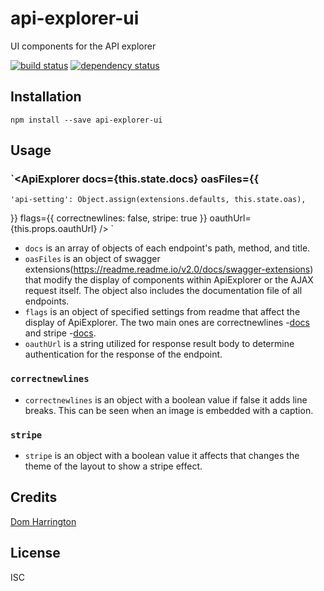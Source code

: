 # api-explorer-ui

UI components for the API explorer

[![build status](https://secure.travis-ci.org/readme/api-explorer-ui.svg)](http://travis-ci.org/readme/api-explorer-ui)
[![dependency status](https://david-dm.org/readme/api-explorer-ui.svg)](https://david-dm.org/readme/api-explorer-ui)

## Installation

```
npm install --save api-explorer-ui
```

## Usage

### `<ApiExplorer docs={this.state.docs} oasFiles={{
    'api-setting': Object.assign(extensions.defaults, this.state.oas),
  }} flags={{ correctnewlines: false, stripe: true }} oauthUrl={this.props.oauthUrl} /> `

- `docs` is an array of objects of each endpoint's path, method, and title.
- `oasFiles` is an object of swagger extensions(https://readme.readme.io/v2.0/docs/swagger-extensions) that modify the display of components within ApiExplorer or  the AJAX request itself. The object also includes the documentation file of all endpoints.
- `flags` is  an object of specified settings from readme that affect the display of ApiExplorer. The two main ones are correctnewlines -[docs](#correctnewlines) and stripe -[docs](#stripe).
- `oauthUrl` is a string utilized for response result body to determine authentication for the response of the endpoint.

### `correctnewlines`
- `correctnewlines` is an object with a boolean value if false it adds line breaks. This can be seen when an image is embedded with a caption.

### `stripe`
- `stripe` is an object with a boolean value it affects that changes the theme of the layout to show a stripe effect.


## Credits
[Dom Harrington](https://github.com/readme/)

## License

ISC
